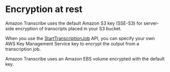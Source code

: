 # Encryption at rest<a name="encryption-at-rest"></a>

Amazon Transcribe uses the default Amazon S3 key \(SSE\-S3\) for server\-side encryption of transcripts placed in your S3 bucket\.

When you use the [StartTranscriptionJob](https://docs.aws.amazon.com/transcribe/latest/APIReference/API_StartTranscriptionJob.html) API, you can specify your own AWS Key Management Service key to encrypt the output from a transcription job\.

Amazon Transcribe uses an Amazon EBS volume encrypted with the default key\.